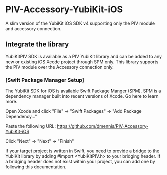 # PIV-Accessory-YubiKit-iOS
A slim version of the YubiKit iOS SDK v4 supporting only the PIV module and accessory connection.

## Integrate the library
YubiKitPIV SDK is available as a PIV YubiKit library and can be added to any new or existing iOS Xcode project through SPM only. This library supports the PIV module over the Accessory connection only.

### [Swift Package Manager Setup]

The YubiKit SDK for iOS is available Swift Package Manger (SPM). SPM is a dependency manager built into recent versions of Xcode. Go here to learn more.

Open Xcode and click "File" -> "Swift Packages" -> "Add Package Dependency..."

Paste the following URL: https://github.com/dmennis/PIV-Accessory-YubiKit-iOS

Click "Next" -> "Next" -> "Finish"

If your target project is written in Swift, you need to provide a bridge to the YubiKit library by adding #import <YubiKitPIV.h> to your bridging header. If a bridging header does not exist within your project, you can add one by following this documentation.

